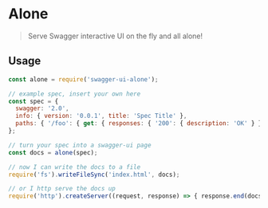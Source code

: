 # Alone

> Serve Swagger interactive UI on the fly and all alone!

## Usage

```javascript
const alone = require('swagger-ui-alone');

// example spec, insert your own here
const spec = {
  swagger: '2.0',
  info: { version: '0.0.1', title: 'Spec Title' },
  paths: { '/foo': { get: { responses: { '200': { description: 'OK' } } } } },
};

// turn your spec into a swagger-ui page
const docs = alone(spec);

// now I can write the docs to a file
require('fs').writeFileSync('index.html', docs);

// or I http serve the docs up
require('http').createServer((request, response) => { response.end(docs); }).listen(8080);
```
